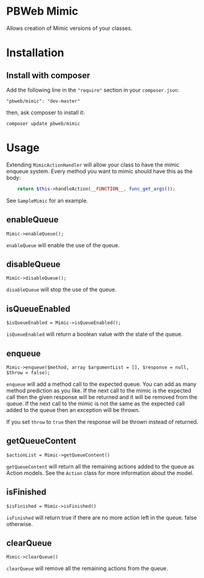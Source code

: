 # PBWeb Mimic

Allows creation of Mimic versions of your classes.

# Installation

## Install with composer

Add the following line in the `"require"` section in your `composer.json`:

    "pbweb/mimic": "dev-master"

then, ask composer to install it:

    composer update pbweb/mimic


# Usage

Extending `MimicActionHandler` will allow your class to have the mimic enqueue system.
Every method you want to mimic should have this as the body:

```php
    return $this->handleAction(__FUNCTION__, func_get_args());
```

See `SampleMimic` for an example.

## enableQueue

    Mimic->enableQueue();

`enableQueue` will enable the use of the queue.

## disableQueue

    Mimic->disableQueue();

`disableQueue` will stop the use of the queue.

## isQueueEnabled

    $isQueueEnabled = Mimic->isQueueEnabled();

`isQueueEnabled` will return a boolean value with the state of the queue.

## enqueue

    Mimic->enqueue($method, array $argumentList = [], $response = null, $throw = false);
    
`enqueue` will add a method call to the expected queue.
You can add as many method prediction as you like.
If the next call to the mimic is the expected call then the given response will be returned and it will be removed from the queue.
If the next call to the mimic is not the same as the expected call added to the queue then an exception will be thrown.

If you set `throw` to `true` then the response will be thrown instead of returned.

## getQueueContent

    $actionList = Mimic->getQueueContent()
    
`getQueueContent` will return all the remaining actions added to the queue as Action models.
See the `Action` class for more information about the model.

## isFinished

    $isFinished = Mimic->isFinished()
    
`isFinished` will return true if there are no more action left in the queue. false otherwise.

## clearQueue
    
    Mimic->clearQueue()
    
`clearQueue` will remove all the remaining actions from the queue.

